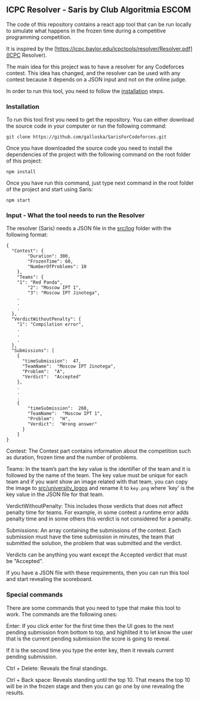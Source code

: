 ## ICPC Resolver - Saris by Club Algoritmia ESCOM

The code of this repository contains a react app tool that can be run locally to simulate what happens in the frozen time during a competitive programming competition.

It is inspired by the [https://icpc.baylor.edu/icpctools/resolver/Resolver.pdf](ICPC Resolver).

The main idea for this project was to have a resolver for any Codeforces contest. This idea has changed, and the resolver can be used with any contest because it depends on a JSON input and not on the online judge.

In order to run this tool, you need to follow the [installation](#Installation) steps.

### Installation

To run this tool first you need to get the repository. You can either download the source code in your computer or run the following command:

`git clone https://github.com/galloska/SarisForCodeforces.git`

Once you have downloaded the source code you need to install the dependencies of the project with the following command on the root folder of this project:

`npm install`

Once you have run this command, just type next command in the root folder of the project and start using Saris:

`npm start`

### Input - What the tool needs to run the Resolver

The resolver (Saris) needs a JSON file in the [src/log](https://github.com/galloska/SarisForCodeforces/tree/master/src/logs) folder with the following format:

```
{
  "Contest": {
		"Duration": 300,
		"FrozenTime": 60,
		"NumberOfProblems": 10
	},
	"Teams": {
    "1": "Red Panda",
		"2": "Moscow IPT 1",
		"3": "Moscow IPT Jinotega",
    .
    .
    .
  },
  "VerdictWithoutPenalty": {
    "1": "Compilation error",
    .
    .
    .
  },
  "Submissions": [
    {
      "timeSubmission":  47,
      "TeamName":  "Moscow IPT Jinotega",
      "Problem":  "A",
      "Verdict":  "Accepted"
    },
    .
    .
    .
    {
  		"timeSubmission":  260,
  		"TeamName":  "Moscow IPT 1",
  		"Problem":  "H",
  		"Verdict":  "Wrong answer"
	  }
	]
}
```

Contest: The Contest part contains information about the competition such as duration, frozen time and the number of problems.

Teams: In the team’s part the key value is the identifier of the team and it is followed by the name of the team. The key value must be unique for each team and if you want show an image related with that team, you can copy the image to [src/university_logos](https://github.com/galloska/SarisForCodeforces/tree/master/src/university_logos) and rename it to `key.png` where 'key' is the key value in the JSON file for that team.

VerdictWithoutPenalty: This includes those verdicts that does not affect penalty time for teams. For example, in some contest a runtime error adds penalty time and in some others this verdict is not considered for a penalty.

Submissions: An array containing the submissions of the contest. Each submission must have the time submission in minutes, the team that submitted the solution, the problem that was submitted and the verdict.

Verdicts can be anything you want except the Accepted verdict that must be "Accepted".

If you have a JSON file with these requirements, then you can run this tool and start revealing the scoreboard.

### Special commands

There are some commands that you need to type that make this tool to work. The commands are the following ones:

Enter: If you click enter for the first time then the UI goes to the next pending submission from bottom to top, and highlited it to let know the user that is the current pending submission the score is going to reveal.

If it is the second time you type the enter key, then it reveals current pending submission.

Ctrl + Delete: Reveals the final standings.

Ctrl + Back space: Reveals standing until the top 10. That means the top 10 will be in the frozen stage and then you can go one by one revealing the results.
